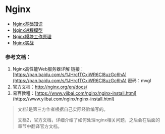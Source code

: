 # Nginx

* [Nginx基础知识](/nginx/nginxji-chu-zhi-shi.md)
* [Nginx进程模型](/nginx/nginxjin-cheng-mo-xing.md)
* [Nginx模块工作原理](/nginx/nginxmo-kuai-gong-zuo-yuan-li.md)
* [Nginx实战](/nginx/nginxshi-zhan.md)

### 参考文档：

1. Nginx高性能Web服务器详解   链接：[https://pan.baidu.com/s/1JHrcfTCxiWR6Cl8uzGc6hA](https://pan.baidu.com/s/1JHrcfTCxiWR6Cl8uzGc6hA) 密码：mvgl
2. 官方文档：[http://nginx.org/en/docs/ ](http://nginx.org/en/docs/) 
3. 易百教程：[https://www.yiibai.com/nginx/nginx-install.html](https://www.yiibai.com/nginx/nginx-install.html)

> 文档1是第三方作者根据自己实际经验编写的。
>
> 文档2，官方文档，详细介绍了如何处理nginx相关问题，之后会在后面的章节中翻译官方文档。



